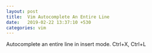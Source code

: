 ```yaml
---
layout: post
title:  Vim Autocomplete An Entire Line
date:   2019-02-22 13:37:10 +530
categories: vim
---
```


Autocomplete an entire line in insert mode.
Ctrl+X, Ctrl+L


